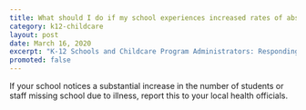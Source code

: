 ```yaml
---
title: What should I do if my school experiences increased rates of absenteeism?
category: k12-childcare
layout: post
date: March 16, 2020
excerpt: "K-12 Schools and Childcare Program Administrators: Responding To Confirmed COVID-19 Cases"
promoted: false
---
```


If your school notices a substantial increase in the number of students or staff missing school due to illness, report this to your local health officials.
